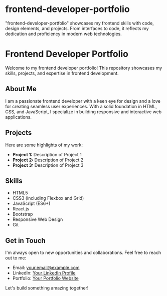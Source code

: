 # frontend-developer-portfolio
"frontend-developer-portfolio" showcases my frontend skills with code, design elements, and projects. From interfaces to code, it reflects my dedication and proficiency in modern web technologies.

# Frontend Developer Portfolio

Welcome to my frontend developer portfolio! This repository showcases my skills, projects, and expertise in frontend development.

## About Me

I am a passionate frontend developer with a keen eye for design and a love for creating seamless user experiences. With a solid foundation in HTML, CSS, and JavaScript, I specialize in building responsive and interactive web applications.

## Projects

Here are some highlights of my work:

- **Project 1:** Description of Project 1
- **Project 2:** Description of Project 2
- **Project 3:** Description of Project 3

## Skills

- HTML5
- CSS3 (including Flexbox and Grid)
- JavaScript (ES6+)
- React.js
- Bootstrap
- Responsive Web Design
- Git

## Get in Touch

I'm always open to new opportunities and collaborations. Feel free to reach out to me:

- Email: [your.email@example.com](mailto:your.email@example.com)
- LinkedIn: [Your LinkedIn Profile](https://www.linkedin.com/in/yourprofile)
- Portfolio: [Your Portfolio Website](https://www.yourportfolio.com)

Let's build something amazing together!
